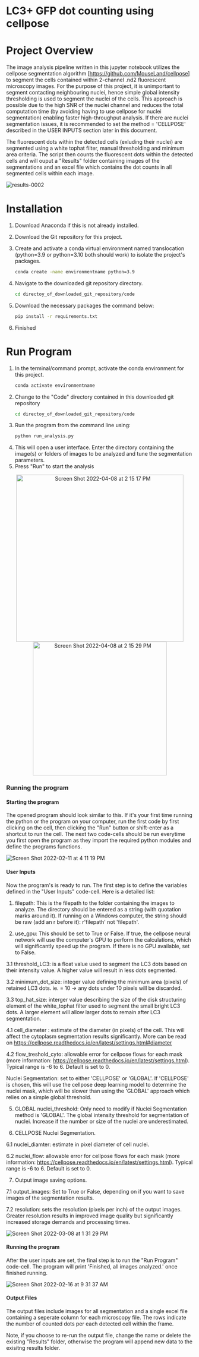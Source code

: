 # LC3+ GFP dot counting using cellpose

# Project Overview
The image analysis pipeline written in this jupyter notebook utilizes the cellpose segmentation algorithm [https://github.com/MouseLand/cellpose] to segment the cells contained within 2-channel .nd2 fluorescent microscopy images. For the purpose of this project, it is unimportant to segment contacting neighbouring nuclei, hence simple global intensity thresholding is used to segment the nuclei of the cells. This approach is possible due to the high SNR of the nuclei channel and reduces the total computation time (by avoiding having to use cellpose for nuclei segmentation) enabling faster high-throughput analysis. If there are nuclei segmentation issues, it is recommended to set the method = 'CELLPOSE' described in the USER INPUTS section later in this document.

The fluorescent dots within the detected cells (exluding their nuclei) are segmented using a white tophat filter, manual thresholding and minimum area criteria. The script then counts the fluorescent dots within the detected cells and will ouput a "Results" folder containing images of the segmentations and an excel file which contains the dot counts in all segmented cells within each image.

![results-0002](https://user-images.githubusercontent.com/43760657/152824338-b6514bb1-f37f-41a7-8045-54970440e927.jpeg)

# Installation

1. Download Anaconda if this is not already installed.
2. Download the Git repository for this project.
3. Create and activate a conda virtual environment named translocation (python=3.9 or python=3.10 both should work) to isolate the project's packages.
   ```bash
   conda create -name environmentname python=3.9
   ```
4. Navigate to the downloaded git repository directory.
   ```bash
   cd directoy_of_downloaded_git_repository/code
   ```
5. Download the necessary packages the command below:
  
   ```bash
   pip install -r requirements.txt
   ``` 
6. Finished

# Run Program
1. In the terminal/command prompt, activate the conda environment for this project.
   ```bash
   conda activate environmentname
   ```
2. Change to the "Code" directory contained in this downloaded git repository
   ```bash
   cd directoy_of_downloaded_git_repository/code
   ```
3. Run the program from the command line using:
   ```bash
   python run_analysis.py
   ```
4. This will open a user interface. Enter the directory containing the image(s) or folders of images to be analyzed and tune the segmentation parameters.
6. Press "Run" to start the analysis

<p align="center">
<img width="450" alt="Screen Shot 2022-04-08 at 2 15 17 PM" src="https://user-images.githubusercontent.com/43760657/162433614-18773490-da77-48c4-b09c-43b60e8ba60c.png"> <img width="360" alt="Screen Shot 2022-04-08 at 2 15 29 PM" src="https://user-images.githubusercontent.com/43760657/162433646-51465914-4fe8-4a86-8643-1ab37a70cbe9.png">
</p>


### Running the program

#### Starting the program
The opened program should look similar to this. If it's your first time running the python or the program on your computer, run the first code by first clicking on the cell, then clicking the "Run" button or shift-enter as a shortcut to run the cell. The next two code-cells should be run everytime you first open the program as they import the required python modules and define the programs functions.

![Screen Shot 2022-02-11 at 4 11 19 PM](https://user-images.githubusercontent.com/43760657/153622848-014e7e59-448f-43ff-9a45-6d43fb03f39f.png)

#### User Inputs
Now the program's is ready to run. The first step is to define the variables defined in the "User Inputs" code-cell. Here is a detailed list:
1. filepath: This is the filepath to the folder containing the images to analyze. The directory should be entered as a string (with quotation marks around it). If running on a Windows computer, the string should be raw (add an r before it): r'filepath' not 'filepath'.

2. use_gpu: This should be set to True or False. If true, the cellpose neural network will use the computer's GPU to perform the calculations, which will significantly speed up the program. If there is no GPU available, set to False.

3.1 threshold_LC3: is a float value used to segment the LC3 dots based on their intensity value. A higher value will result in less dots segmented.

3.2 minimum_dot_size: integer value defining the minimum area (pixels) of retained LC3 dots. ie. = 10 -> any dots under 10 pixels will be discarded.

3.3 top_hat_size: interger value describing the size of the disk structuring element of the white_tophat filter used to segment the small bright LC3 dots. A larger element will allow larger dots to remain after LC3 segmentation.

4.1 cell_diameter : estimate of the diameter (in pixels) of the cell. This will affect the cytoplasm segmentation results significantly. More can be read on https://cellpose.readthedocs.io/en/latest/settings.html#diameter

4.2 flow_treshold_cyto: allowable error for cellpose flows for each mask (more information: https://cellpose.readthedocs.io/en/latest/settings.html). Typical range is -6 to 6. Default is set to 0.

Nuclei Segmentation: set to either 'CELLPOSE' or 'GLOBAL'. If 'CELLPOSE' is chosen, this will use the cellpose deep learning model to determine the nuclei mask, which will be slower than using the 'GLOBAL' approach which relies on a simple global threshold.

5. GLOBAL nuclei_threshold: Only need to modify if Nuclei Segmentation method is 'GLOBAL'. The global intensity threshold for segmentation of nuclei. Increase if the number or size of the nuclei are underestimated.

6. CELLPOSE Nuclei Segmentation.

  6.1 nuclei_diamter: estimate in pixel diameter of cell nuclei.
  
  6.2 nuclei_flow: allowable error for cellpose flows for each mask (more information: https://cellpose.readthedocs.io/en/latest/settings.html). Typical range is -6 to 6. Default is set to 0.

7. Output image saving options.

  7.1 output_images: Set to True or False, depending on if you want to save images of the segmentation results.

  7.2 resolution: sets the resolution (pixels per inch) of the output images. Greater resolution results in improved image quality but significantly increased storage demands and processing times.

![Screen Shot 2022-03-08 at 1 31 29 PM](https://user-images.githubusercontent.com/43760657/157238794-f46a4d87-97c1-458a-b48a-992676909334.png)

#### Running the program
After the user inputs are set, the final step is to run the "Run Program" code-cell. The program will print 'Finished, all images analyzed.' once finished running.

![Screen Shot 2022-02-16 at 9 31 37 AM](https://user-images.githubusercontent.com/43760657/154225725-1c188099-0387-420b-9282-9f5800bedb36.png)

#### Output Files

The output files include images for all segmentation and a single excel file containing a seperate column for each microscopy file. The rows indicate the number of counted dots per each detected cell within the frame. 

Note, if you choose to re-run the output file, change the name or delete the existing "Results" folder, otherwise the program will append new data to the exisitng results folder.
